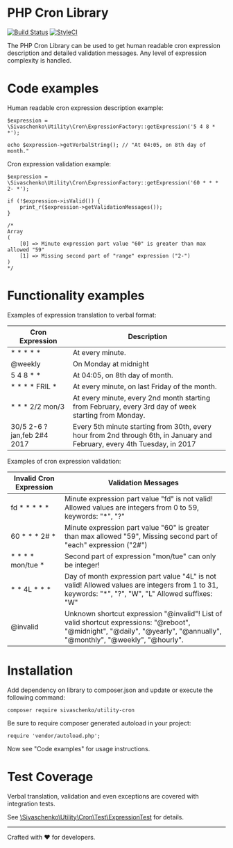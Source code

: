 # PHP Cron Library

[![Build Status](https://travis-ci.org/sivaschenko/utility-cron.svg?branch=master)](https://travis-ci.org/sivaschenko/utility-cron)
[![StyleCI](https://styleci.io/repos/73108022/shield?style=flat)](https://styleci.io/repos/73108022)

The PHP Cron Library can be used to get human readable cron expression description and detailed validation messages.
Any level of expression complexity is handled.

# Code examples

Human readable cron expression description example:

    $expression = \Sivaschenko\Utility\Cron\ExpressionFactory::getExpression('5 4 8 * *');
    
    echo $expression->getVerbalString(); // "At 04:05, on 8th day of month."
    
Cron expression validation example:

    $expression = \Sivaschenko\Utility\Cron\ExpressionFactory::getExpression('60 * * * 2- *');
    
    if (!$expression->isValid()) {
        print_r($expression->getValidationMessages());
    }
    
    /*
    Array
    (
        [0] => Minute expression part value "60" is greater than max allowed "59"
        [1] => Missing second part of "range" expression ("2-")
    )
    */

# Functionality examples

Examples of expression translation to verbal format:

| Cron Expression | Description |
|---|---|
|  * * * * * |  At every minute. |
| @weekly  | On Monday at midnight  | 
| 5 4 8 * * | At 04:05, on 8th day of month. |
| * * * * FRIL * | At every minute, on last Friday of the month. |
| * * * 2/2 mon/3 | At every minute, every 2nd month starting from February, every 3rd day of week starting from Monday. |
| 30/5 2-6 ? jan,feb 2#4 2017 | Every 5th minute starting from 30th, every hour from 2nd through 6th, in January and February, every 4th Tuesday, in 2017 |

Examples of cron expression validation:

| Invalid Cron Expression | Validation Messages |
|---|---|
| fd * * * * * | Minute expression part value "fd" is not valid! Allowed values are integers from 0 to 59, keywords: "*", "?" |
| 60 * * * 2# * |  Minute expression part value "60" is greater than max allowed "59", Missing second part of "each" expression ("2#") |
| * * * * mon/tue * | Second part of expression "mon/tue" can only be integer! |
| * * 4L * * * | Day of month expression part value "4L" is not valid! Allowed values are integers from 1 to 31, keywords: "*", "?", "W", "L" Allowed suffixes: "W" |
| @invalid | Unknown shortcut expression "@invalid"! List of valid shortcut expressions: "@reboot", "@midnight", "@daily", "@yearly", "@annually", "@monthly", "@weekly", "@hourly". |

# Installation

Add dependency on library to composer.json and update or execute the following command:

    composer require sivaschenko/utility-cron
    
Be sure to require composer generated autoload in your project:

    require 'vendor/autoload.php';
    
Now see "Code examples" for usage instructions.

# Test Coverage

Verbal translation, validation and even exceptions are covered with integration tests.

See [\Sivaschenko\Utility\Cron\Test\ExpressionTest](//github.com/sivaschenko/utility-cron/blob/master/Sivaschenko/Utility/Cron/Test/ExpressionTest.php) for details.

---

Crafted with ♥ for developers.